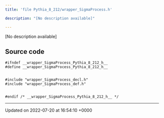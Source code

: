 ```yaml
---
title: 'file Pythia_8_212/wrapper_SigmaProcess.h'

description: "[No description available]"

---
```







[No description available]




## Source code

```
#ifndef __wrapper_SigmaProcess_Pythia_8_212_h__
#define __wrapper_SigmaProcess_Pythia_8_212_h__


#include "wrapper_SigmaProcess_decl.h"
#include "wrapper_SigmaProcess_def.h"


#endif /* __wrapper_SigmaProcess_Pythia_8_212_h__ */
```


-------------------------------

Updated on 2022-07-20 at 16:54:10 +0000
